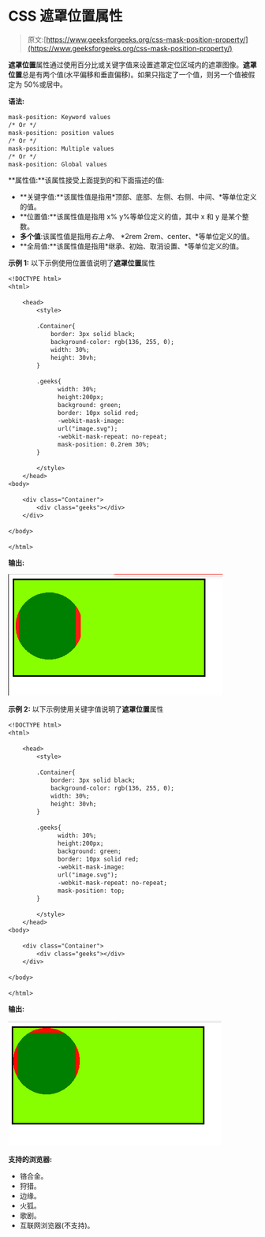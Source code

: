 # CSS 遮罩位置属性

> 原文:[https://www.geeksforgeeks.org/css-mask-position-property/](https://www.geeksforgeeks.org/css-mask-position-property/)

**遮罩位置**属性通过使用百分比或关键字值来设置遮罩定位区域内的遮罩图像。**遮罩位置**总是有两个值(水平偏移和垂直偏移)。如果只指定了一个值，则另一个值被假定为 50%或居中。

**语法:**

```
mask-position: Keyword values
/* Or */
mask-position: position values
/* Or */
mask-position: Multiple values
/* Or */
mask-position: Global values
```

**属性值:**该属性接受上面提到的和下面描述的值:

*   **关键字值:**该属性值是指用*顶部、底部、左侧、右侧、中间、*等单位定义的值。
*   **位置值:**该属性值是指用 x% y%等单位定义的值，其中 x 和 y 是某个整数。
*   **多个值**:该属性值是指用*右上角*、 *2rem 2rem、center、*等单位定义的值。
*   **全局值:**该属性值是指用*继承、初始、取消设置、*等单位定义的值。

**示例 1:** 以下示例使用位置值说明了**遮罩位置**属性

```
<!DOCTYPE html>
<html>

    <head>
        <style>

        .Container{
            border: 3px solid black;
            background-color: rgb(136, 255, 0);
            width: 30%;
            height: 30vh;
        }

        .geeks{
              width: 30%;
              height:200px;
              background: green;
              border: 10px solid red;
              -webkit-mask-image: 
              url("image.svg");
              -webkit-mask-repeat: no-repeat;
              mask-position: 0.2rem 30%;
        }

        </style>
    </head>
<body>

    <div class="Container">
        <div class="geeks"></div>
    </div>

</body>

</html>
```

**输出:**

![](img/91a684ac2386a33580d96aa23a469abf.png)

**示例 2:** 以下示例使用关键字值说明了**遮罩位置**属性

```
<!DOCTYPE html>
<html>

    <head>
        <style>

        .Container{
            border: 3px solid black;
            background-color: rgb(136, 255, 0);
            width: 30%;
            height: 30vh;
        }

        .geeks{
              width: 30%;
              height:200px;
              background: green;
              border: 10px solid red;
              -webkit-mask-image: 
              url("image.svg");
              -webkit-mask-repeat: no-repeat;
              mask-position: top;
        }

        </style>
    </head>
<body>

    <div class="Container">
        <div class="geeks"></div>
    </div>

</body>

</html>
```

**输出:**

![](img/34addd7b822dfae10a398da4dec1b7a7.png)

**支持的浏览器:**

*   铬合金。
*   狩猎。
*   边缘。
*   火狐。
*   歌剧。
*   互联网浏览器(不支持)。